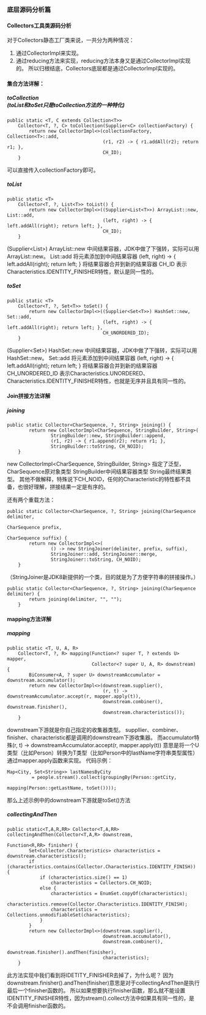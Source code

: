 ### 底层源码分析篇
#### Collectors工具类源码分析

对于Collectors静态工厂类来说，一共分为两种情况：
1. 通过CollectorImpl来实现。
2. 通过reducing方法来实现，reducing方法本身又是通过CollectorImpl实现的。
所以归根结底，Collectors底层都是通过CollectorImpl实现的。

#### 集合方法详解：
##### toCollection<br>(toList和toSet只是toCollection方法的一种特化)
````
public static <T, C extends Collection<T>>
    Collector<T, ?, C> toCollection(Supplier<C> collectionFactory) {
        return new CollectorImpl<>(collectionFactory, Collection<T>::add,
                                   (r1, r2) -> { r1.addAll(r2); return r1; },
                                   CH_ID);
    }
````
可以直接传入collectionFactory即可。

##### toList
````
public static <T>
    Collector<T, ?, List<T>> toList() {
        return new CollectorImpl<>((Supplier<List<T>>) ArrayList::new, List::add,
                                   (left, right) -> { left.addAll(right); return left; },
                                   CH_ID);
    }
````
(Supplier<List<T>>) ArrayList::new 中间结果容器，JDK中做了下强转，实际可以用ArrayList<T>::new。
List::add 将元素添加到中间结果容器
(left, right) -> { left.addAll(right); return left; }  将结果容器合并到新的结果容器
CH_ID 表示Characteristics.IDENTITY_FINISHER特性，默认是同一性的。

##### toSet
````
public static <T>
    Collector<T, ?, Set<T>> toSet() {
        return new CollectorImpl<>((Supplier<Set<T>>) HashSet::new, Set::add,
                                   (left, right) -> { left.addAll(right); return left; },
                                   CH_UNORDERED_ID);
    }
````
(Supplier<Set<T>>) HashSet::new 中间结果容器，JDK中做了下强转，实际可以用HashSet<T>::new。
Set::add 将元素添加到中间结果容器
(left, right) -> { left.addAll(right); return left; }  将结果容器合并到新的结果容器
CH_UNORDERED_ID 表示Characteristics.UNORDERED、Characteristics.IDENTITY_FINISHER特性，也就是无序并且具有同一性的。
   
#### Join拼接方法详解
##### joining
````
public static Collector<CharSequence, ?, String> joining() {
        return new CollectorImpl<CharSequence, StringBuilder, String>(
                StringBuilder::new, StringBuilder::append,
                (r1, r2) -> { r1.append(r2); return r1; },
                StringBuilder::toString, CH_NOID);
    }
````
new CollectorImpl<CharSequence, StringBuilder, String> 指定了泛型，CharSequence原对象类型 StringBuilder中间结果容器类型 String最终结果类型。
其他不做解释，特殊说下CH_NOID，任何的Characteristic的特性都不具备，也很好理解，拼接结果一定是有序的。

还有两个重载方法：<br>
````
public static Collector<CharSequence, ?, String> joining(CharSequence delimiter,
                                                             CharSequence prefix,
                                                             CharSequence suffix) {
        return new CollectorImpl<>(
                () -> new StringJoiner(delimiter, prefix, suffix),
                StringJoiner::add, StringJoiner::merge,
                StringJoiner::toString, CH_NOID);
    }
````
（StringJoiner是JDK8新提供的一个类，目的就是为了方便字符串的拼接操作。）

````
public static Collector<CharSequence, ?, String> joining(CharSequence delimiter) {
        return joining(delimiter, "", "");
    }
````    
#### mapping方法详解
##### mapping
````
public static <T, U, A, R>
    Collector<T, ?, R> mapping(Function<? super T, ? extends U> mapper,
                               Collector<? super U, A, R> downstream) {
        BiConsumer<A, ? super U> downstreamAccumulator = downstream.accumulator();
        return new CollectorImpl<>(downstream.supplier(),
                                   (r, t) -> downstreamAccumulator.accept(r, mapper.apply(t)),
                                   downstream.combiner(), downstream.finisher(),
                                   downstream.characteristics());
    }
````
downstream下游就是你自己指定的收集器类型。
suppllier、combiner、finisher、characteristic都是调用的downstream下游收集器。
而accumulator特殊(r, t) -> downstreamAccumulator.accept(r, mapper.apply(t))
意思是将一个U类型（比如Person）转换为T类型（比如Person中的lastName字符串类型属性）通过mapper.apply函数来实现。
代码示例：
````
Map<City, Set<String>> lastNamesByCity
         = people.stream().collect(groupingBy(Person::getCity,
                                              mapping(Person::getLastName, toSet())));
````                                           
那么上述示例中的downstream下游就是toSet()方法

##### collectingAndThen
````
public static<T,A,R,RR> Collector<T,A,RR> collectingAndThen(Collector<T,A,R> downstream,
                                                                Function<R,RR> finisher) {
        Set<Collector.Characteristics> characteristics = downstream.characteristics();
        if (characteristics.contains(Collector.Characteristics.IDENTITY_FINISH)) {
            if (characteristics.size() == 1)
                characteristics = Collectors.CH_NOID;
            else {
                characteristics = EnumSet.copyOf(characteristics);
                characteristics.remove(Collector.Characteristics.IDENTITY_FINISH);
                characteristics = Collections.unmodifiableSet(characteristics);
            }
        }
        return new CollectorImpl<>(downstream.supplier(),
                                   downstream.accumulator(),
                                   downstream.combiner(),
                                   downstream.finisher().andThen(finisher),
                                   characteristics);
    }
````
此方法实现中我们看到将IDETITY_FINISHER去掉了，为什么呢？
因为downstream.finisher().andThen(finisher)意思是对于collectingAndThen是执行最后一个finisher函数的。
所以如果想要执行finisher函数，那么就不能设置IDENTITY_FINISHER特性，因为stream().collect方法中如果具有同一性的，是不会调用finisher函数的。